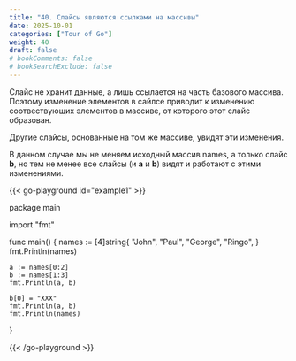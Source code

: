 ```yaml
---
title: "40. Слайсы являются ссылками на массивы"
date: 2025-10-01
categories: ["Tour of Go"]
weight: 40
draft: false
# bookComments: false
# bookSearchExclude: false
---
```


Слайс не хранит данные, а лишь ссылается на часть базового массива.  
Поэтому изменение элементов в сайлсе приводит к изменению соотвествующих элементов в массиве, от которого этот слайс образован.

Другие слайсы, основанные на том же массиве, увидят эти изменения.

В данном случае мы не меняем исходный массив names, а только слайс **b**, но тем не менее все слайсы (и **a** и **b**) видят и работают с этими изменениями.

{{< go-playground id="example1" >}}

package main

import "fmt"

func main() {
    names := [4]string{
    "John",
    "Paul",
    "George",
    "Ringo",
}
fmt.Println(names)

	a := names[0:2]
	b := names[1:3]
	fmt.Println(a, b)

	b[0] = "XXX"
	fmt.Println(a, b)
	fmt.Println(names)
}

{{< /go-playground >}} 
